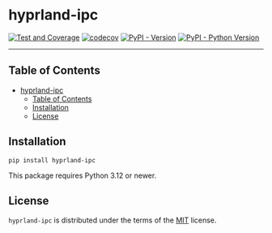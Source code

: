 <!--
SPDX-FileCopyrightText: 2025-present peppapig450 <peppapig450@pm.me>

SPDX-License-Identifier: MIT
-->

# hyprland-ipc

[![Test and Coverage](https://github.com/peppapig450/hyprland-ipc/actions/workflows/test-coverage.yml/badge.svg)](https://github.com/peppapig450/hyprland-ipc/actions/workflows/test-coverage.yml)
[![codecov](https://codecov.io/gh/peppapig450/hyprland-ipc/branch/main/graph/badge.svg)](https://codecov.io/gh/peppapig450/hyprland-ipc)
[![PyPI - Version](https://img.shields.io/pypi/v/hyprland-ipc.svg)](https://pypi.org/project/hyprland-ipc)
[![PyPI - Python Version](https://img.shields.io/pypi/pyversions/hyprland-ipc.svg)](https://pypi.org/project/hyprland-ipc)

-----

## Table of Contents

- [hyprland-ipc](#hyprland-ipc)
  - [Table of Contents](#table-of-contents)
  - [Installation](#installation)
  - [License](#license)

## Installation

```console
pip install hyprland-ipc
```

This package requires Python 3.12 or newer.

## License

`hyprland-ipc` is distributed under the terms of the [MIT](https://spdx.org/licenses/MIT.html) license.
